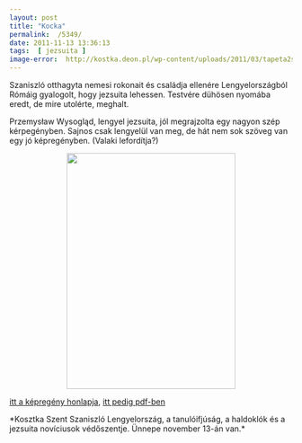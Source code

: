 ```yaml
---
layout: post
title: "Kocka"
permalink:  /5349/ 
date: 2011-11-13 13:36:13
tags:  [ jezsuita ] 
image-error:  http://kostka.deon.pl/wp-content/uploads/2011/03/tapeta2szer.jpg 
---
```

Szaniszló otthagyta nemesi rokonait és családja ellenére Lengyelországból Rómáig gyalogolt, hogy jezsuita lehessen. Testvére dühösen nyomába eredt, de mire utolérte, meghalt.

Przemysław Wysogląd, lengyel jezsuita, jól megrajzolta egy nagyon szép kérpegényben. Sajnos csak lengyelül van meg, de hát nem sok szöveg van egy jó képregényben. (Valaki lefordítja?)



<!--break-->

<p style="text-align: center; "><a href="http://media.wydawnictwowam.pl/pdf/60148_skrot.pdf"><img src="http://www.poczytaj.pl/okl/193000/193965.jpg" style="width: 300px; height: 420px; "></a></p><p ><a href="http://kostka.deon.pl">itt a képregény honlapja</a>, <a href="http://media.wydawnictwowam.pl/pdf/60148_skrot.pdf">itt pedig pdf-ben</a></p> *Kosztka Szent Szaniszló Lengyelország, a tanulóifjúság, a haldoklók és a jezsuita novíciusok védőszentje. Ünnepe november 13-án van.* 

